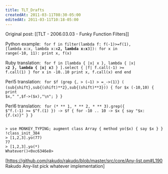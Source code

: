 ```yaml
---
title: TLT_Drafts
createdAt: 2011-03-11T08:30-05:00
editedAt: 2011-03-11T10:18-05:00
---
```


Original post: [[TLT - 2006.03.03 - Funky Function Filters]]

Python example:
<code>
for f in filter(lambda f: f(-1)>=f(1),
                [lambda x:x, lambda x:x**2, lambda x:x**3]):
    for x in range(-10, 11):
        print x, f(x)
</code>

Ruby translation:
<code>
for f in [lambda { |x| x }, lambda { |x| x**2 }, lambda { |x| x**3 }
         ].select { |f| f.call(-1) >= f.call(1) }
    for x in -10..10
        print x, f.call(x)
    end
end
</code>

Perl5 translation:
<code>
for $f (grep {$_->(-1)>=$_->(1)} (
        (sub{shift},sub{(shift)**2},sub{(shift)**3})) {
  for $x (-10,10) {
    print $x," ",$f->($x),"\n";
  }
}
</code>

Perl6 translation:
<code>
for (* ** 1, * ** 2, * ** 3).grep({ $^f.(-1) >= $^f.(1) }) -> $f {
  for -10 .. 10 -> $x {
    say "$x: {$f.($x)}"
  }
}
</code>

<code>
> use MONKEY_TYPING; augment class Array { method yo($x) { say $x } }
!class_init_384
> [1,2,3].yo(77)
77
> [1,2,3].yo(*)
Whatever()<0xc6346e8>
</code>

[https://github.com/rakudo/rakudo/blob/master/src/core/Any-list.pm#L190 Rakudo Any-list pick whatever implementation]



